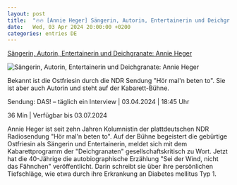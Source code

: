 ```yaml
---
layout: post
title:  "🔥🔥 [Annie Heger] Sängerin, Autorin, Entertainerin und Deichgranate: Annie Heger"
date:   Wed, 03 Apr 2024 20:00:00 +0200
categories: entries DE
---
```

[Sängerin, Autorin, Entertainerin und Deichgranate: Annie Heger](https://www.ndr.de/fernsehen/sendungen/das/Saengerin-Autorin-Entertainerin-und-Deichgranate-Annie-Heger-,audio1607138.html)

![Sängerin, Autorin, Entertainerin und Deichgranate: Annie Heger](https://www.ndr.de/fernsehen/screenshot1726492_v-contentxl.jpg)

Bekannt ist die Ostfriesin durch die NDR Sendung "Hör mal'n beten to". Sie ist aber auch Autorin und steht auf der Kabarett-Bühne.

Sendung: DAS! – täglich ein Interview | 03.04.2024 | 18:45 Uhr

36 Min | Verfügbar bis 03.07.2024

Annie Heger ist seit zehn Jahren Kolumnistin der plattdeutschen NDR Radiosendung "Hör mal'n beten to". Auf der Bühne begeistert die gebürtige Ostfriesin als Sängerin und Entertainerin, meldet sich mit dem Kabarettprogramm der "Deichgranaten" gesellschaftskritisch zu Wort. Jetzt hat die 40-Jährige die autobiographische Erzählung "Sei der Wind, nicht das Fähnchen" veröffentlicht. Darin schreibt sie über ihre persönlichen Tiefschläge, wie etwa durch ihre Erkrankung an Diabetes mellitus Typ 1.

